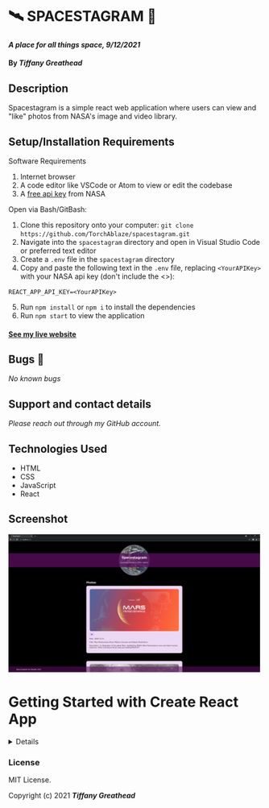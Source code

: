 # 🛰️ SPACESTAGRAM 🚀

#### _A place for all things space, 9/12/2021_

#### By _**Tiffany Greathead**_

## Description

Spacestagram is a simple react web application where users can view and "like" photos from NASA's image and video library.

## Setup/Installation Requirements

Software Requirements

1. Internet browser
2. A code editor like VSCode or Atom to view or edit the codebase
3. A [free api key](https://api.nasa.gov/) from NASA

Open via Bash/GitBash:

1. Clone this repository onto your computer:
   `git clone https://github.com/TorchAblaze/spacestagram.git`
2. Navigate into the `spacestagram` directory and open in Visual Studio Code or preferred text editor
3. Create a `.env` file in the `spacestagram` directory
4. Copy and paste the following text in the `.env` file, replacing `<YourAPIKey>` with your NASA api key (don't include the <>):

```
REACT_APP_API_KEY=<YourAPIKey>
```

5. Run `npm install` or `npm i` to install the dependencies
6. Run `npm start` to view the application

#### [See my live website](https://torchablaze.github.io/my-spacestagram/)

## Bugs 🐞

_No known bugs_

## Support and contact details

_Please reach out through my GitHub account._

## Technologies Used

- HTML
- CSS
- JavaScript
- React

## Screenshot

<img src="./src/img/web-app-screenshot.PNG" alt="screen shot of web application" width="500"/>

# Getting Started with Create React App

<details>

This project was bootstrapped with [Create React App](https://github.com/facebook/create-react-app).

## Available Scripts

In the project directory, you can run:

### `npm start`

Runs the app in the development mode.\
Open [http://localhost:3000](http://localhost:3000) to view it in the browser.

The page will reload if you make edits.\
You will also see any lint errors in the console.

### `npm test`

Launches the test runner in the interactive watch mode.\
See the section about [running tests](https://facebook.github.io/create-react-app/docs/running-tests) for more information.

### `npm run build`

Builds the app for production to the `build` folder.\
It correctly bundles React in production mode and optimizes the build for the best performance.

The build is minified and the filenames include the hashes.\
Your app is ready to be deployed!

See the section about [deployment](https://facebook.github.io/create-react-app/docs/deployment) for more information.

### `npm run eject`

**Note: this is a one-way operation. Once you `eject`, you can’t go back!**

If you aren’t satisfied with the build tool and configuration choices, you can `eject` at any time. This command will remove the single build dependency from your project.

Instead, it will copy all the configuration files and the transitive dependencies (webpack, Babel, ESLint, etc) right into your project so you have full control over them. All of the commands except `eject` will still work, but they will point to the copied scripts so you can tweak them. At this point you’re on your own.

You don’t have to ever use `eject`. The curated feature set is suitable for small and middle deployments, and you shouldn’t feel obligated to use this feature. However we understand that this tool wouldn’t be useful if you couldn’t customize it when you are ready for it.

## Learn More

You can learn more in the [Create React App documentation](https://facebook.github.io/create-react-app/docs/getting-started).

To learn React, check out the [React documentation](https://reactjs.org/).

### Code Splitting

This section has moved here: [https://facebook.github.io/create-react-app/docs/code-splitting](https://facebook.github.io/create-react-app/docs/code-splitting)

### Analyzing the Bundle Size

This section has moved here: [https://facebook.github.io/create-react-app/docs/analyzing-the-bundle-size](https://facebook.github.io/create-react-app/docs/analyzing-the-bundle-size)

### Making a Progressive Web App

This section has moved here: [https://facebook.github.io/create-react-app/docs/making-a-progressive-web-app](https://facebook.github.io/create-react-app/docs/making-a-progressive-web-app)

### Advanced Configuration

This section has moved here: [https://facebook.github.io/create-react-app/docs/advanced-configuration](https://facebook.github.io/create-react-app/docs/advanced-configuration)

### Deployment

This section has moved here: [https://facebook.github.io/create-react-app/docs/deployment](https://facebook.github.io/create-react-app/docs/deployment)

### `npm run build` fails to minify

This section has moved here: [https://facebook.github.io/create-react-app/docs/troubleshooting#npm-run-build-fails-to-minify](https://facebook.github.io/create-react-app/docs/troubleshooting#npm-run-build-fails-to-minify)

</details>

### License

MIT License.

Copyright (c) 2021 **_Tiffany Greathead_**

